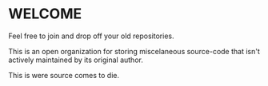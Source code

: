 # WELCOME
Feel free to join and drop off your old repositories.

This is an open organization for storing miscelaneous source-code that isn't actively maintained by its original author.

This is were source comes to die.
